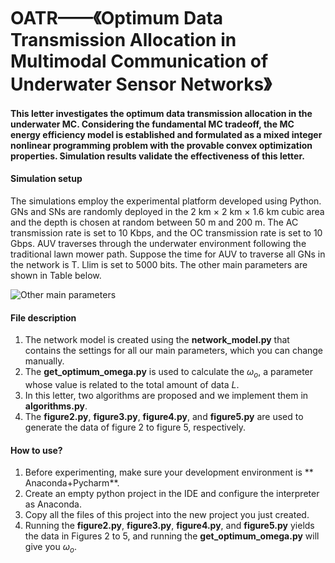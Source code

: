 # OATR——《Optimum Data Transmission Allocation in Multimodal Communication of Underwater Sensor Networks》

####  This letter investigates the optimum data transmission allocation in the underwater MC. Considering the fundamental MC tradeoff, the MC energy efficiency model is established and formulated as a mixed integer nonlinear programming problem with the provable convex optimization properties. Simulation results validate the effectiveness of this letter.

#### Simulation setup
The simulations employ the experimental platform
developed using Python. GNs and SNs
are randomly deployed in the 2 km × 2 km × 1.6 km cubic
area and the depth is chosen at random between
50 m and 200 m. The AC transmission rate is set to 10
Kbps, and the OC transmission rate is set to 10 Gbps. AUV
traverses through the underwater environment following the
traditional lawn mower path. Suppose the time for AUV to traverse all GNs in
the network is T. Llim is set to 5000 bits. The other main
parameters are shown in Table below. 

![Other main parameters](https://images.gitee.com/uploads/images/2021/0526/152705_e67b3bc4_9091576.png "屏幕截图.png")

#### File description

1.  The network model is created using the  **network_model.py** that contains the settings for all our main parameters, which you can change manually.
2.  The  **get_optimum_omega.py** is used to calculate the $ω_o$, a parameter whose value is related to the total amount of data $L$.
3.  In this letter, two algorithms are proposed and we implement them in  **algorithms.py**.
4.  The  **figure2.py**, **figure3.py**, **figure4.py**, and **figure5.py** are used to generate the data of figure 2 to figure 5, respectively.

#### How to use?

1.  Before experimenting, make sure your development environment is ** Anaconda+Pycharm**.
2.  Create an empty python project in the IDE and configure the interpreter as Anaconda.
3.  Copy all the files of this project into the new project you just created.
4.  Running the **figure2.py**, **figure3.py**, **figure4.py**, and **figure5.py** yields the data in Figures 2 to 5, and running the **get_optimum_omega.py** will give you $ω_o$. 


